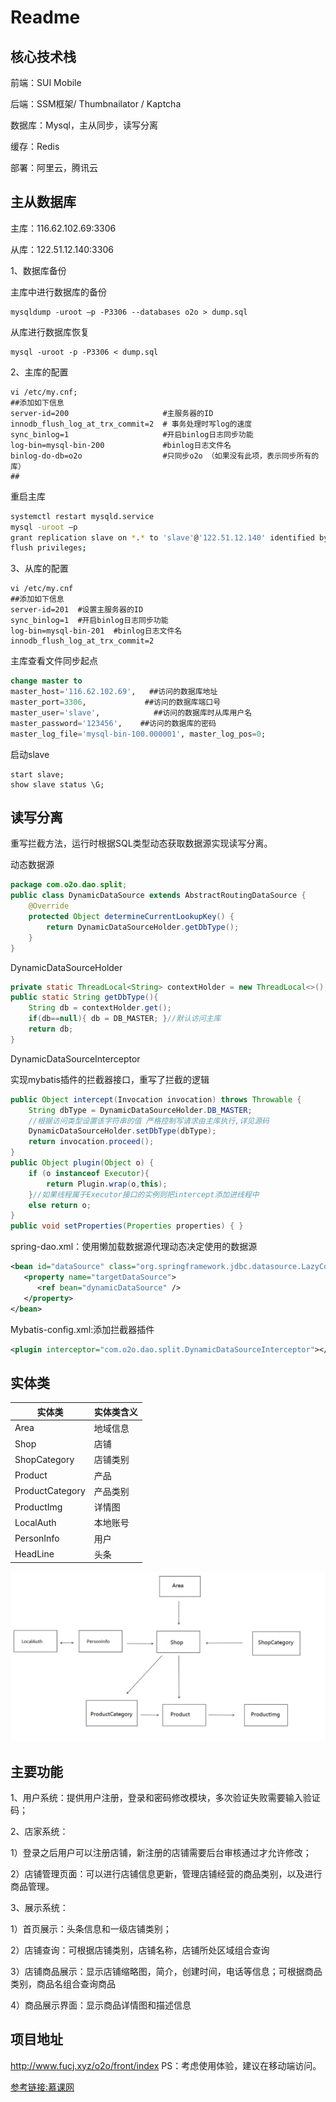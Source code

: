# Readme

## 核心技术栈

前端：SUI Mobile

后端：SSM框架/ Thumbnailator / Kaptcha 

数据库：Mysql，主从同步，读写分离

缓存：Redis

部署：阿里云，腾讯云



## 主从数据库

主库：116.62.102.69:3306

从库：122.51.12.140:3306

1、数据库备份

主库中进行数据库的备份

```
mysqldump -uroot –p -P3306 --databases o2o > dump.sql
```

从库进行数据库恢复

```
mysql -uroot -p -P3306 < dump.sql
```



2、主库的配置

```
vi /etc/my.cnf;
##添加如下信息
server-id=200                     #主服务器的ID
innodb_flush_log_at_trx_commit=2  # 事务处理时写log的速度 
sync_binlog=1                     #开启binlog日志同步功能
log-bin=mysql-bin-200             #binlog日志文件名
binlog-do-db=o2o                  #只同步o2o （如果没有此项，表示同步所有的库）
##
```



重启主库

```sh
systemctl restart mysqld.service
mysql -uroot –p
grant replication slave on *.* to 'slave'@'122.51.12.140' identified by '123456';
flush privileges;
```



3、从库的配置

```
vi /etc/my.cnf
##添加如下信息
server-id=201  #设置主服务器的ID
sync_binlog=1  #开启binlog日志同步功能
log-bin=mysql-bin-201  #binlog日志文件名
innodb_flush_log_at_trx_commit=2
```



主库查看文件同步起点

```sql
change master to
master_host='116.62.102.69',   ##访问的数据库地址
master_port=3306,             ##访问的数据库端口号
master_user='slave',            ##访问的数据库时从库用户名
master_password='123456',    ##访问的数据库的密码
master_log_file='mysql-bin-100.000001', master_log_pos=0;
```



启动slave

```
start slave;
show slave status \G;
```



## 读写分离

重写拦截方法，运行时根据SQL类型动态获取数据源实现读写分离。

动态数据源

```java
package com.o2o.dao.split;
public class DynamicDataSource extends AbstractRoutingDataSource {
    @Override
    protected Object determineCurrentLookupKey() {
        return DynamicDataSourceHolder.getDbType();
    }
}
```



DynamicDataSourceHolder

```java
private static ThreadLocal<String> contextHolder = new ThreadLocal<>();
public static String getDbType(){
    String db = contextHolder.get();
    if(db==null){ db = DB_MASTER; }//默认访问主库
    return db;
}
```



DynamicDataSourceInterceptor

实现mybatis插件的拦截器接口，重写了拦截的逻辑

```java
public Object intercept(Invocation invocation) throws Throwable {
    String dbType = DynamicDataSourceHolder.DB_MASTER;
    //根据访问类型设置该字符串的值 严格控制写请求由主库执行,详见源码
    DynamicDataSourceHolder.setDbType(dbType);
    return invocation.proceed();
}
public Object plugin(Object o) {
    if (o instanceof Executor){
        return Plugin.wrap(o,this);
    }//如果线程属于Executor接口的实例则把intercept添加进线程中
    else return o;
}
public void setProperties(Properties properties) { }
```



spring-dao.xml：使用懒加载数据源代理动态决定使用的数据源

```xml
<bean id="dataSource" class="org.springframework.jdbc.datasource.LazyConnectionDataSourceProxy">
   <property name="targetDataSource">
      <ref bean="dynamicDataSource" />
   </property>
</bean>
```



Mybatis-config.xml:添加拦截器插件

```xml
<plugin interceptor="com.o2o.dao.split.DynamicDataSourceInterceptor"></plugin>
```





## 实体类

| 实体类          | 实体类含义 |
| --------------- | ---------- |
| Area            | 地域信息   |
| Shop            | 店铺       |
| ShopCategory    | 店铺类别   |
| Product         | 产品       |
| ProductCategory | 产品类别   |
| ProductImg      | 详情图     |
| LocalAuth       | 本地账号   |
| PersonInfo      | 用户       |
| HeadLine        | 头条       |

![1584021639080](https://github.com/ep-learner/o2o/blob/master/pic.png)

## 主要功能

1、用户系统：提供用户注册，登录和密码修改模块，多次验证失败需要输入验证码；



2、店家系统：

1）登录之后用户可以注册店铺，新注册的店铺需要后台审核通过才允许修改；

2）店铺管理页面：可以进行店铺信息更新，管理店铺经营的商品类别，以及进行商品管理。



3、展示系统：

1）首页展示：头条信息和一级店铺类别；

2）店铺查询：可根据店铺类别，店铺名称，店铺所处区域组合查询

3）店铺商品展示：显示店铺缩略图，简介，创建时间，电话等信息；可根据商品类别，商品名组合查询商品

4）商品展示界面：显示商品详情图和描述信息



## 项目地址
http://www.fucj.xyz/o2o/front/index
PS：考虑使用体验，建议在移动端访问。

[参考链接:慕课网](https://coding.imooc.com/class/144.html)
